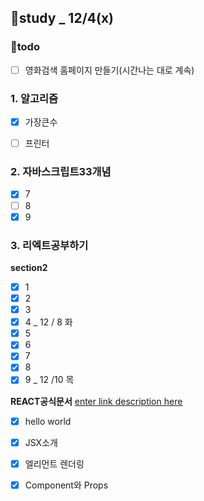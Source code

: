 ## 👥study _ 12/4(x)
###  **💪todo**

 - [ ] 영화검색 홈페이지 만들기(시간나는 대로 계속)

### 1. **알고리즘**
 - [x] 가장큰수
  - [ ] 프린터


### 2. **자바스크립트33개념**
 - [x] 7
- [ ] 8
- [x] 9

### 3. **리엑트공부하기**
**section2**
- [x] 1
- [x] 2
- [x] 3
- [x] 4 _ 12 / 8 화
- [x] 5
- [x] 6
- [x] 7
- [x] 8
- [x] 9 _ 12 /10 목

**REACT공식문서**
[enter link description here](https://ko.reactjs.org/docs/getting-started.html)
- [x] hello world
- [x] JSX소개
- [x] 엘리먼트 렌더링
- [x] Component와 Props

